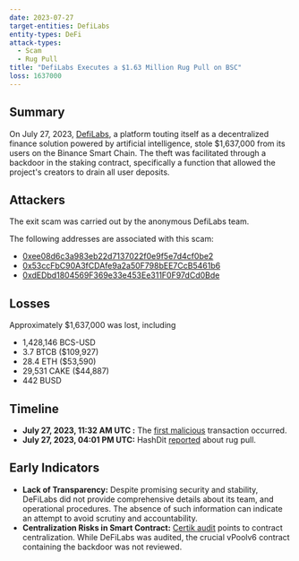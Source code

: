```yaml
---
date: 2023-07-27
target-entities: DefiLabs
entity-types: DeFi
attack-types:
  - Scam
  - Rug Pull
title: "DefiLabs Executes a $1.63 Million Rug Pull on BSC"
loss: 1637000
---
```


## Summary

On July 27, 2023, [DefiLabs](https://twitter.com/defilabs_farm), a platform touting itself as a decentralized finance solution powered by artificial intelligence, stole $1,637,000 from its users on the Binance Smart Chain. The theft was facilitated through a backdoor in the staking contract, specifically a function that allowed the project's creators to drain all user deposits.

## Attackers

The exit scam was carried out by the anonymous DefiLabs team.

The following addresses are associated with this scam:
- [0xee08d6c3a983eb22d7137022f0e9f5e7d4cf0be2](https://bscscan.com/address/0xee08d6c3a983eb22d7137022f0e9f5e7d4cf0be2)
- [0x53ccFbC90A3fCDAfe9a2a50F798bEE7CcB5461b6](https://bscscan.com/address/0x53ccFbC90A3fCDAfe9a2a50F798bEE7CcB5461b6)
- [0xdEDbd1804569F369e33e453Ee311F0F97dCd0Bde](https://bscscan.com/address/0xdEDbd1804569F369e33e453Ee311F0F97dCd0Bde)

## Losses

Approximately $1,637,000 was lost, including
- 1,428,146 BCS-USD
- 3.7 BTCB ($109,927)
- 28.4 ETH ($53,590)
- 29,531 CAKE ($44,887)
- 442 BUSD

## Timeline

- **July 27, 2023, 11:32 AM UTC :** The [first malicious](https://bscscan.com/tx/0xcd255e0d507d59ac4a357b64a8e0649fc16995f7950fd0421f2010e27cc01e99) transaction occurred.
- **July 27, 2023, 04:01 PM UTC:** HashDit [reported](https://twitter.com/HashDit/status/1684579783261458434) about rug pull.

## Early Indicators

- **Lack of Transparency:** Despite promising security and stability, DeFiLabs did not provide comprehensive details about its team, and operational procedures. The absence of such information can indicate an attempt to avoid scrutiny and accountability.
- **Centralization Risks in Smart Contract:** [Certik audit](https://skynet.certik.com/projects/defilabs) points to contract centralization. While DeFiLabs was audited, the crucial vPoolv6 contract containing the backdoor was not reviewed.
